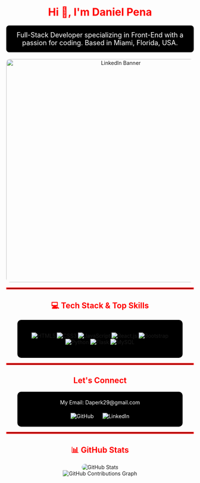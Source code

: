 <div align="center">
  <h1 style="color: #FF0000;">Hi 👋, I'm Daniel Pena</h1>
  <p style="color: #FFFFFF; background-color: #000000; padding: 15px; border-radius: 8px; font-size: 18px;">
    Full-Stack Developer specializing in Front-End with a passion for coding. Based in Miami, Florida, USA.
  </p>
  <a href="https://www.linkedin.com/in/daniel-pena-90834b255/">
    <img src="https://media3.giphy.com/media/v1.Y2lkPTc5MGI3NjExbHE4Ymx5NzlucDJwZjJsbDl0cWR1dDdwd2FieGQ4aGlzNXQ5eWhkaCZlcD12MV9pbnRlcm5hbF9naWZfYnlfaWQmY3Q9Zw/SWoSkN6DxTszqIKEqv/giphy.webp" alt="LinkedIn Banner" width="600" style="border-radius: 10px;"/>
  </a>
</div>

<hr style="border: 2px solid #FF0000;">

<h2 align="center" style="color: #FF0000;">💻 Tech Stack & Top Skills</h2>
<div align="center" style="background-color: #000000; padding: 20px; border-radius: 10px; width: 80%; margin: 0 auto;">
  <p>
    <img src="https://img.shields.io/badge/HTML5-%23E34F26.svg?style=flat&logo=html5&logoColor=white" alt="HTML5">
    <img src="https://img.shields.io/badge/CSS3-%231572B6.svg?style=flat&logo=css3&logoColor=white" alt="CSS3">
    <img src="https://img.shields.io/badge/JavaScript-%23F7DF1E.svg?style=flat&logo=javascript&logoColor=%23black" alt="JavaScript">
    <img src="https://img.shields.io/badge/React-%2361DAFB.svg?style=flat&logo=react&logoColor=white" alt="React.js">
    <img src="https://img.shields.io/badge/Bootstrap-%237D1D7F.svg?style=flat&logo=bootstrap&logoColor=white" alt="Bootstrap">
    <img src="https://img.shields.io/badge/Python-%233673A1.svg?style=flat&logo=python&logoColor=white" alt="Python">
    <img src="https://img.shields.io/badge/Flask-%23000000.svg?style=flat&logo=flask&logoColor=white" alt="Flask">
    <img src="https://img.shields.io/badge/MySQL-%234479A1.svg?style=flat&logo=mysql&logoColor=white" alt="MySQL">
  </p>
</div>

<hr style="border: 2px solid #FF0000;">

<h2 align="center" style="color: #FF0000;">Let's Connect</h2>
<div align="center" style="background-color: #000000; padding: 20px; border-radius: 10px; width: 80%; margin: 0 auto; color: white;">
    <div style="display: flex; flex-direction: column; align-items: center; margin-bottom: 20px;">
        <span style="display: block; text-align: center;">My Email: Daperk29@gmail.com</span>
    </div>
    <a href="https://github.com/daperk" style="display: inline-block; text-decoration: none; color: white; margin-right: 20px;">
        <img src="https://img.shields.io/badge/GitHub-%23121011.svg?style=flat&logo=github&logoColor=white" alt="GitHub">
    </a>
    <a href="https://www.linkedin.com/in/daniel-pena-90834b255/" style="display: inline-block; text-decoration: none; color: white;">
        <img src="https://img.shields.io/badge/LinkedIn-%230077B5.svg?logo=linkedin&logoColor=white" alt="LinkedIn">
    </a>
</div>


<hr style="border: 2px solid #FF0000;">

<h2 align="center" style="color: #FF0000;">📊 GitHub Stats</h2>
<div align="center">
  <img src="https://github-readme-stats.vercel.app/api?username=daperk&show_icons=true&theme=dark" alt="GitHub Stats" style="border-radius: 10px;"> <br>
  <img src="https://github-readme-activity-graph.vercel.app/graph?username=daperk&theme=github" alt="GitHub Contributions Graph">
</div>
